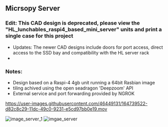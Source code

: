 ## Micrsopy Server ##
### Edit: This CAD design is deprecated, please view the "HL_lunchables_raspi4_based_mini_server" units and print a single case for this project
  - Updates: The newer CAD designs include doors for port access, direct access to the SSD bay and compatibility with the HL server rack
  -
### Notes:
- Design based on a Raspi-4 4gb unit running a 64bit Rasbian image
- tiling achived using the open seadragon 'Deepzoom' API
- External service and port forwarding provided by NGROK

https://user-images.githubusercontent.com/46449131/164739522-d82c8c29-11dc-49c0-9231-e5cd97bb0e19.mov

![image_server_1](https://user-images.githubusercontent.com/46449131/164740307-ced482df-68f4-451e-859c-0e5f052af715.png)
![imgae_server](https://user-images.githubusercontent.com/46449131/164740312-cb575d75-9696-4e97-ae30-94b3f6a995f5.png)
